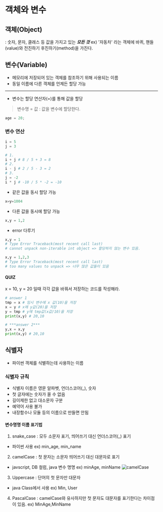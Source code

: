 # 객체와 변수

## 객체(Object)
: 숫자, 문자, 클래스 등 값을 가지고 있는 ***모든 것***
ex) '자동차' 라는 객체에 바퀴, 핸들 (value)와 전진하기 후진하기(method)을 가진다.


## 변수(Variable)
- 메모리에 저장되어 있는 객체를 참조하기 위해 사용되는 이름
- 동일 이름에 다른 객체를 언제든 할당 가능

---
- 변수는 할당 연산자(=)를 통해 값을 할당
> 변수명 = 값
: 값을 변수에 할당한다.

```python
age = 20;
```

### 변수 연산
```python
i = 5
j = 3

# 1.
i + j # 8 / 5 + 3 = 8
# 2.
i - j # 2 / 5 - 3 = 2
# 3.
j = -2
i * j # -10 / 5 * -2 = -10
```
- 같은 값을 동시 할당 가능
```python
x=y=1004
```
- 다른 값을 동시에 할당 가능
```python
x,y = 1,2
```

- error 다루기
```python
x,y = 1
# Type Error Traceback(most recent call last)
# cannot unpack non-iterable int object => 할당하지 않는 변수 있음.

x,y = 1,2,3
# Type Error Traceback(most recent call last)
# too many values to unpack => 너무 많은 값들이 있음
```
#### QUIZ
x = 10, y = 20 일때 각각 값을 바꿔서 저장하는 코드를 작성해라.

```python
# answer 1
tmp = x # 임시 변수에 x 값(10)을 저장
x = y # x에 y값(20)을 저장
y = tmp # y에 tmp값(x값/10)을 저장
print(x,y) # 20,10

# ***answer 2***
y,x = x,y
print(x,y) # 20,10
```

## 식별자
- 파이썬 객체를 식별하는데 사용하는 이름

### 식별자 규칙
- 식별자 이름은 영문 알파벳, 언더스코어(_), 숫자
- 첫 글자에는 숫자가 올 수 없음
- 길이제한 없고 대소문자 구분
- 예약어 사용 불가
- 내장함수나 모듈 등의 이름으로 만들면 안됨

#### 변수명명 이름 표기법
1. snake_case
: 모두 소문자 표기, 띄어쓰기 대신 언더스코어(_) 표기
- 파이썬 사용
ex) min_age, min_name


2. camelCase
: 첫 문자는 소문자 띄어쓰기 대신 대문자로 표기
- javscript, DB 컬럼, java 변수 명명
ex) minAge, minName
![camelCase](camel.png)
3. Uppercase
: 단어의 첫 문자만 대문자
- java Class에서 사용
ex) Min, User

4. PascalCase
: camelCase와 유사하지만 첫 문자도 대문자를 표기한다는 차이점이 있음.
ex) MinAge,MinName
